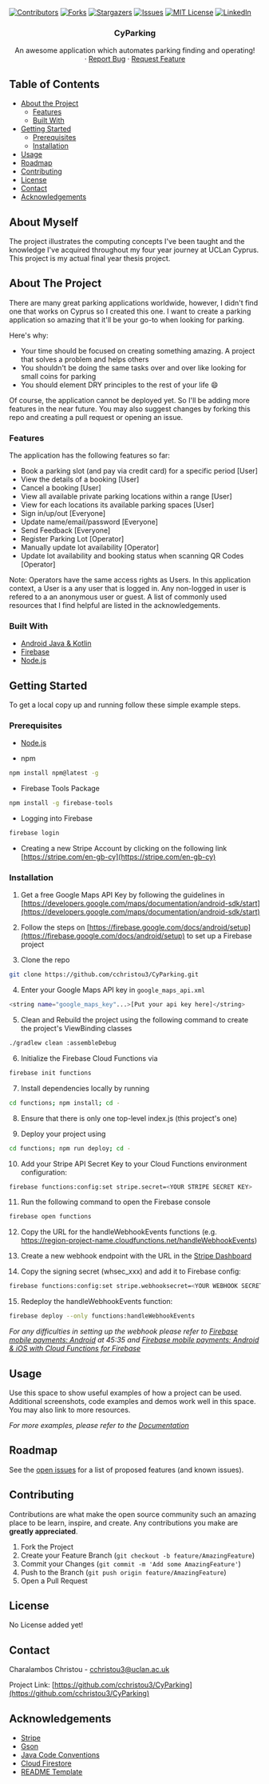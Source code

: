 <!-- PROJECT SHIELDS -->
<!--
*** I'm using markdown "reference style" links for readability.
*** Reference links are enclosed in brackets [ ] instead of parentheses ( ).
*** See the bottom of this document for the declaration of the reference variables
*** for contributors-url, forks-url, etc. This is an optional, concise syntax you may use.
*** https://www.markdownguide.org/basic-syntax/#reference-style-links
-->
[![Contributors][contributors-shield]][contributors-url]
[![Forks][forks-shield]][forks-url]
[![Stargazers][stars-shield]][stars-url]
[![Issues][issues-shield]][issues-url]
[![MIT License][license-shield]][license-url]
[![LinkedIn][linkedin-shield]][linkedin-url]



<!-- PROJECT LOGO -->
<p align="center">
  <h3 align="center">CyParking</h3>

  <p align="center">
    An awesome application which automates parking finding and operating!
    <br/>
    ·
    <a href="https://github.com/cchristou3/CyParking/issues">Report Bug</a>
    ·
    <a href="https://github.com/cchristou3/CyParking/issues">Request Feature</a>
  </p>
</p>



<!-- TABLE OF CONTENTS -->
## Table of Contents

* [About the Project](#about-the-project)
  * [Features](#features)
  * [Built With](#built-with)
* [Getting Started](#getting-started)
  * [Prerequisites](#prerequisites)
  * [Installation](#installation)
* [Usage](#usage)
* [Roadmap](#roadmap)
* [Contributing](#contributing)
* [License](#license)
* [Contact](#contact)
* [Acknowledgements](#acknowledgements)



<!-- ABOUT THE PROJECT -->
## About Myself

The project illustrates the computing concepts I've been taught and the knowledge I've acquired throughout my four
year journey at UCLan Cyprus. This project is my actual final year thesis project.

## About The Project
There are many great parking applications worldwide, however, I didn't find one that works on Cyprus so I created this one. 
I want to create a parking application so amazing that it'll be your go-to when looking for parking.

Here's why:
* Your time should be focused on creating something amazing. A project that solves a problem and helps others
* You shouldn't be doing the same tasks over and over like looking for small coins for parking
* You should element DRY principles to the rest of your life :smile:

Of course, the application cannot be deployed yet. So I'll be adding more features in the near future. You may also suggest changes by forking this repo and creating a pull request or opening an issue.

### Features
The application has the following features so far:
* Book a parking slot (and pay via credit card) for a specific period [User]
* View the details of a booking [User]
* Cancel a booking [User]
* View all available private parking locations within a range [User]
* View for each locations its available parking spaces [User]
* Sign in/up/out [Everyone]
* Update name/email/password [Everyone]
* Send Feedback [Everyone]
* Register Parking Lot [Operator]
* Manually update lot availability [Operator]
* Update lot availability and booking status when scanning QR Codes [Operator]

Note: Operators have the same access rights as Users. In this application context, a User is a any user that is logged in. Any non-logged in user
is refered to a an anonymous user or guest.
A list of commonly used resources that I find helpful are listed in the acknowledgements.

### Built With
* [Android Java & Kotlin](https://developer.android.com/)
* [Firebase](https://firebase.google.com/)
* [Node.js](https://nodejs.org/en/)



<!-- GETTING STARTED -->
## Getting Started
To get a local copy up and running follow these simple example steps.

### Prerequisites

* [Node.js](https://developer.android.com/)

* npm
```sh
npm install npm@latest -g
```
* Firebase Tools Package
```sh
npm install -g firebase-tools
```

* Logging into Firebase
```sh
firebase login
```

* Creating a new Stripe Account by clicking on the following link [https://stripe.com/en-gb-cy](https://stripe.com/en-gb-cy)

### Installation

1. Get a free Google Maps API Key by following the guidelines in [https://developers.google.com/maps/documentation/android-sdk/start](https://developers.google.com/maps/documentation/android-sdk/start)

2. Follow the steps on [https://firebase.google.com/docs/android/setup](https://firebase.google.com/docs/android/setup) to set up a Firebase project

3. Clone the repo
```sh
git clone https://github.com/cchristou3/CyParking.git
```

4. Enter your Google Maps API key in `google_maps_api.xml` 
```sh
<string name="google_maps_key"...>[Put your api key here]</string>
```

5. Clean and Rebuild the project using the following command to create the project's ViewBinding classes
```sh
./gradlew clean :assembleDebug
```

6. Initialize the Firebase Cloud Functions via
```sh
firebase init functions
```

7. Install dependencies locally by running 
```sh
cd functions; npm install; cd -
```

8. Ensure that there is only one top-level index.js (this project's one)


9. Deploy your project using 
```sh 
cd functions; npm run deploy; cd - 
```

10. Add your Stripe API Secret Key to your Cloud Functions environment configuration:
```sh
firebase functions:config:set stripe.secret=<YOUR STRIPE SECRET KEY>
```

11. Run the following command to open the Firebase console
```sh 
firebase open functions
```

12. Copy the URL for the handleWebhookEvents functions (e.g. https://region-project-name.cloudfunctions.net/handleWebhookEvents)

13. Create a new webhook endpoint with the URL in the [Stripe Dashboard](https://dashboard.stripe.com/dashboard)

14. Copy the signing secret (whsec_xxx) and add it to Firebase config:
```sh 
firebase functions:config:set stripe.webhooksecret=<YOUR WEBHOOK SECRET>
```

15. Redeploy the handleWebhookEvents function: 
```sh 
firebase deploy --only functions:handleWebhookEvents
```

_For any difficulties in setting up the webhook please refer to [Firebase mobile payments: Android](https://www.youtube.com/watch?v=nw7rOijQKo8&t=120s) at 45:35
and [Firebase mobile payments: Android & iOS with Cloud Functions for Firebase](https://github.com/stripe-samples/firebase-mobile-payments)_
<!-- USAGE EXAMPLES -->
## Usage

Use this space to show useful examples of how a project can be used. Additional screenshots, code examples and demos work well in this space. You may also link to more resources.

_For more examples, please refer to the [Documentation](https://github.com/cchristou3/CyParking/blob/main/README.md)_



<!-- ROADMAP -->
## Roadmap

See the [open issues](https://github.com/cchristou3/CyParking/issues) for a list of proposed features (and known issues).



<!-- CONTRIBUTING -->
## Contributing

Contributions are what make the open source community such an amazing place to be learn, inspire, and create. Any contributions you make are **greatly appreciated**.

1. Fork the Project
2. Create your Feature Branch (`git checkout -b feature/AmazingFeature`)
3. Commit your Changes (`git commit -m 'Add some AmazingFeature'`)
4. Push to the Branch (`git push origin feature/AmazingFeature`)
5. Open a Pull Request



<!-- LICENSE -->
## License

No License added yet!
<!-- Distributed under the MIT License. See `LICENSE` for more information. -->



<!-- CONTACT -->
## Contact

Charalambos Christou - cchristou3@uclan.ac.uk

Project Link: [https://github.com/cchristou3/CyParking](https://github.com/cchristou3/CyParking)



<!-- ACKNOWLEDGEMENTS -->
## Acknowledgements
* [Stripe](https://stripe.com/docs)
* [Gson](https://github.com/google/gson)
* [Java Code Conventions](http://www.edparrish.net/common/javadoc.html#:~:text=How%20To%20Document%20and%20Organize%20Your%20Java%20Code,placement%20of%20curly%20braces.%20...%20More%20items...%20)
* [Cloud Firestore](https://firebase.google.com/docs/firestore/quickstart#:~:text=%20Create%20a%20Cloud%20Firestore%20database%20%201,getting%20started%20with...%204%20Click%20Done.%20More%20)
* [README Template](https://github.com/othneildrew/Best-README-Template)

<!-- MARKDOWN LINKS & IMAGES -->
<!-- https://www.markdownguide.org/basic-syntax/#reference-style-links -->
[contributors-shield]: https://img.shields.io/badge/contributors-2-blue
[contributors-url]: https://github.com/cchristou3/CyParking/graphs/contributors

[forks-shield]: https://img.shields.io/github/forks/cchristou3/CyParking
[forks-url]: https://github.com/cchristou3/CyParking/network/members

[stars-shield]: https://img.shields.io/github/stars/cchristou3/CyParking
[stars-url]: https://github.com/cchristou3/CyParking/stargazers

[issues-shield]: https://img.shields.io/github/issues/cchristou3/CyParking
[issues-url]: https://github.com/cchristou3/CyParking/issues

[license-shield]: https://img.shields.io/github/license/cchristou3/CyParking
[license-url]: https://github.com/othneildrew/Best-README-Template/blob/master/LICENSE.txt

[linkedin-shield]: https://img.shields.io/badge/-LinkedIn-black.svg?style=flat-square&logo=linkedin&colorB=555
[linkedin-url]: https://www.linkedin.com/in/cchristou1998/
